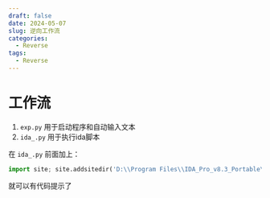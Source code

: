```yaml
---
draft: false
date: 2024-05-07
slug: 逆向工作流
categories:
  - Reverse
tags:
  - Reverse
---
```


# 工作流

1. `exp.py` 用于启动程序和自动输入文本
2. `ida_.py` 用于执行ida脚本

在 `ida_.py` 前面加上：

```python
import site; site.addsitedir('D:\\Program Files\\IDA_Pro_v8.3_Portable\\python\\3')
```

就可以有代码提示了